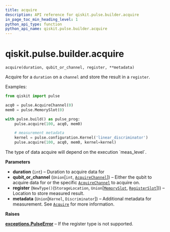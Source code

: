 ```yaml
---
title: acquire
description: API reference for qiskit.pulse.builder.acquire
in_page_toc_min_heading_level: 1
python_api_type: function
python_api_name: qiskit.pulse.builder.acquire
---
```


# qiskit.pulse.builder.acquire

<span id="qiskit.pulse.builder.acquire" />

`acquire(duration, qubit_or_channel, register, **metadata)`

Acquire for a `duration` on a `channel` and store the result in a `register`.

Examples:

```python
from qiskit import pulse

acq0 = pulse.AcquireChannel(0)
mem0 = pulse.MemorySlot(0)

with pulse.build() as pulse_prog:
    pulse.acquire(100, acq0, mem0)

    # measurement metadata
    kernel = pulse.configuration.Kernel('linear_discriminator')
    pulse.acquire(100, acq0, mem0, kernel=kernel)
```

<Admonition title="Note" type="note">
  The type of data acquire will depend on the execution `meas_level`.
</Admonition>

**Parameters**

*   **duration** (`int`) – Duration to acquire data for
*   **qubit\_or\_channel** (`Union`\[`int`, [`AcquireChannel`](qiskit.pulse.channels.AcquireChannel "qiskit.pulse.channels.AcquireChannel")]) – Either the qubit to acquire data for or the specific [`AcquireChannel`](qiskit.pulse.channels.AcquireChannel "qiskit.pulse.channels.AcquireChannel") to acquire on.
*   **register** (`NewType()`(`StorageLocation`, `Union`\[[`MemorySlot`](qiskit.pulse.channels.MemorySlot "qiskit.pulse.channels.MemorySlot"), [`RegisterSlot`](qiskit.pulse.channels.RegisterSlot "qiskit.pulse.channels.RegisterSlot")])) – Location to store measured result.
*   **metadata** (`Union`\[`Kernel`, `Discriminator`]) – Additional metadata for measurement. See [`Acquire`](qiskit.pulse.instructions.Acquire "qiskit.pulse.instructions.Acquire") for more information.

**Raises**

[**exceptions.PulseError**](pulse#qiskit.pulse.PulseError "qiskit.pulse.exceptions.PulseError") – If the register type is not supported.

